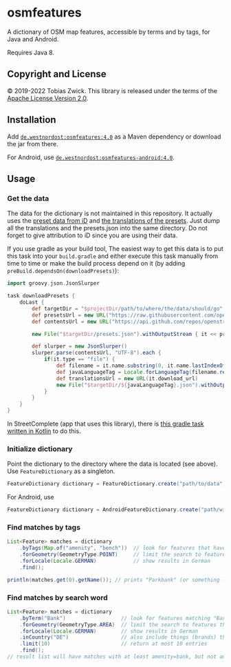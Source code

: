 # osmfeatures

A dictionary of OSM map features, accessible by terms and by tags, for Java and Android.

Requires Java 8.

## Copyright and License

© 2019-2022 Tobias Zwick. This library is released under the terms of the [Apache License Version 2.0](http://www.apache.org/licenses/LICENSE-2.0.txt).

## Installation

Add [`de.westnordost:osmfeatures:4.0`](https://mvnrepository.com/artifact/de.westnordost/osmfeatures/4.0/) as a Maven dependency or download the jar from there.

For Android, use [`de.westnordost:osmfeatures-android:4.0`](https://mvnrepository.com/artifact/de.westnordost/osmfeatures-android/4.0/).

## Usage

### Get the data

The data for the dictionary is not maintained in this repository.
It actually uses the [preset data from iD](https://github.com/openstreetmap/id-tagging-schema/blob/main/dist/presets.json) and [the translations of the presets](https://github.com/openstreetmap/id-tagging-schema/tree/main/dist/translations).
Just dump all the translations and the presets.json into the same directory.
Do not forget to give attribution to iD since you are using their data.

If you use gradle as your build tool, The easiest way to get this data is to put this task into your `build.gradle` and either execute this task manually from time to time or make the build process depend on it (by adding `preBuild.dependsOn(downloadPresets)`):

```groovy
import groovy.json.JsonSlurper

task downloadPresets {
    doLast {
        def targetDir = "$projectDir/path/to/where/the/data/should/go"
        def presetsUrl = new URL("https://raw.githubusercontent.com/openstreetmap/id-tagging-schema/main/dist/presets.json")
        def contentsUrl = new URL("https://api.github.com/repos/openstreetmap/id-tagging-schema/contents/dist/translations")

        new File("$targetDir/presets.json").withOutputStream { it << presetsUrl.openStream() }

        def slurper = new JsonSlurper()
        slurper.parse(contentsUrl, "UTF-8").each {
            if(it.type == "file") {
                def filename = it.name.substring(0, it.name.lastIndexOf("."))
                def javaLanguageTag = Locale.forLanguageTag(filename.replace('@','-')).toLanguageTag()
                def translationsUrl = new URL(it.download_url)
                new File("$targetDir/${javaLanguageTag}.json").withOutputStream { it << translationsUrl.openStream() }
            }
        }
    }
}
```

In StreetComplete (app that uses this library), there is [this gradle task written in Kotlin](https://github.com/streetcomplete/StreetComplete/blob/master/buildSrc/src/main/java/UpdatePresetsTask.kt) to do this.

### Initialize dictionary

Point the dictionary to the directory where the data is located (see above). Use `FeatureDictionary` as a singleton.
```java
FeatureDictionary dictionary = FeatureDictionary.create("path/to/data"));
```

For Android, use
```java
FeatureDictionary dictionary = AndroidFeatureDictionary.create("path/within/assets/folder/to/data"));
```

### Find matches by tags
```java
List<Feature> matches = dictionary
    .byTags(Map.of("amenity", "bench"))  // look for features that have the given tags
    .forGeometry(GeometryType.POINT)     // limit the search to features that may be points
    .forLocale(Locale.GERMAN)            // show results in German
    .find();

println(matches.get(0).getName()); // prints "Parkbank" (or something like this)
```

### Find matches by search word

```java
List<Feature> matches = dictionary
    .byTerm("Bank")                  // look for features matching "Bank"
    .forGeometry(GeometryType.AREA)  // limit the search to features that may be areas
    .forLocale(Locale.GERMAN)        // show results in German
    .inCountry("DE")                 // also include things (brands) that only exist in Germany
    .limit(10)                       // return at most 10 entries
    .find();
// result list will have matches with at least amenity=bank, but not amenity=bench because it is a point-feature
```
